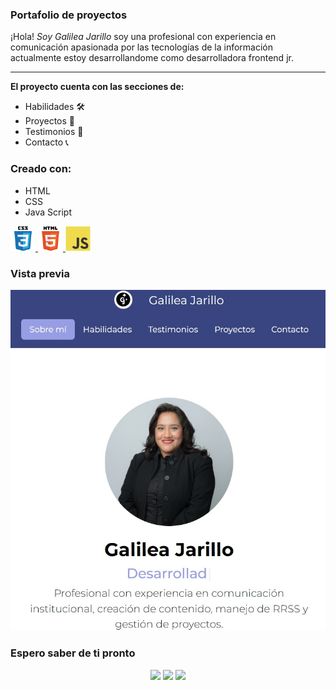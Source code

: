 ### Portafolio de proyectos
¡Hola! *Soy Galilea Jarillo* soy una profesional con experiencia en comunicación apasionada por las tecnologías de la información actualmente estoy desarrollandome como desarrolladora frontend jr.

____________________

**El proyecto cuenta con las secciones de:**

- Habilidades 🛠️
- Proyectos 🎯
- Testimonios 💬
- Contacto 📞

### Creado con:

- HTML
- CSS
- Java Script

<a href="https://www.w3schools.com/css/" target="_blank"> <img src="https://raw.githubusercontent.com/devicons/devicon/master/icons/css3/css3-original-wordmark.svg" alt="css3" width="40" height="40"/> </a>
    <a href="https://www.w3.org/html/" target="_blank"> <img src="https://raw.githubusercontent.com/devicons/devicon/master/icons/html5/html5-original-wordmark.svg" alt="html5" width="40" height="40"/> </a>
    <a href="https://developer.mozilla.org/en-US/docs/Web/JavaScript" target="_blank"> <img src="https://raw.githubusercontent.com/devicons/devicon/master/icons/javascript/javascript-original.svg" alt="javascript" width="40" height="40"/> </a>
    
### Vista previa
![Proyecto](/assets/proyecto.jpg)

### Espero saber de ti pronto

<div align="center">
  <a href="https://www.instagram.com/gali.jpg" target="_blank"><img src="https://img.shields.io/badge/-Instagram-%23E4405F?style=for-the-badge&logo=instagram&logoColor=white" target="_blank"></a>
  <a href="https://www.linkedin.com/in/galileajar/" target="_blank"><img src="https://img.shields.io/badge/-LinkedIn-%230077B5?style=for-the-badge&logo=linkedin&logoColor=white" target="_blank"></a> 
  <a href="mailto:holagalileajarillo@gmail.com"><img src="https://img.shields.io/badge/-Gmail-%23333?style=for-the-badge&logo=gmail&logoColor=white&color=red" target="_blank"></a>
</div>



